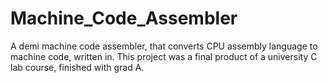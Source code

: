 # Machine_Code_Assembler
A demi machine code assembler, that converts CPU assembly language to machine code, written in. This project was a final product of a university C lab course, finished with grad A.
